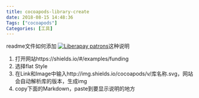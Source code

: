 ```yaml
---
title: cocoapods-library-create
date: 2018-08-15 14:48:36
Tags: ["cocoapods"]
Categories: [工具]
---
```


readme文件如何添加
[![Liberapay patrons](http://img.shields.io/cocoapods/v/FFKit.svg)](http://img.shields.io/cocoapods/v/FFKit.svg)这种说明

1. 打开网站https://shields.io/#/examples/funding
2. 选择flat Style
3. 在Link和Image中输入http://img.shields.io/cocoapods/v/库名称.svg，网站会自动解析库的版本，生成img
4. copy下面的Markdown，paste到要显示说明的地方